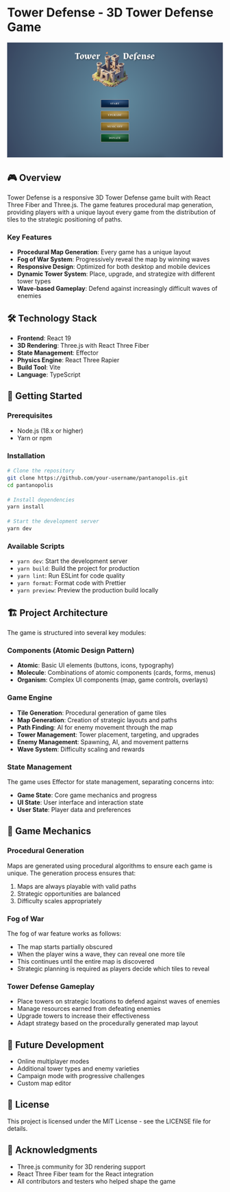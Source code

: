 # Tower Defense - 3D Tower Defense Game

![Tower Defense Game](./public/preview.png)

## 🎮 Overview

Tower Defense is a responsive 3D Tower Defense game built with React Three Fiber and Three.js. The game features procedural map generation, providing players with a unique layout every game from the distribution of tiles to the strategic positioning of paths.

### Key Features

- **Procedural Map Generation**: Every game has a unique layout
- **Fog of War System**: Progressively reveal the map by winning waves
- **Responsive Design**: Optimized for both desktop and mobile devices
- **Dynamic Tower System**: Place, upgrade, and strategize with different tower types
- **Wave-based Gameplay**: Defend against increasingly difficult waves of enemies

## 🛠️ Technology Stack

- **Frontend**: React 19
- **3D Rendering**: Three.js with React Three Fiber
- **State Management**: Effector
- **Physics Engine**: React Three Rapier
- **Build Tool**: Vite
- **Language**: TypeScript

## 🚀 Getting Started

### Prerequisites

- Node.js (18.x or higher)
- Yarn or npm

### Installation

```bash
# Clone the repository
git clone https://github.com/your-username/pantanopolis.git
cd pantanopolis

# Install dependencies
yarn install

# Start the development server
yarn dev
```

### Available Scripts

- `yarn dev`: Start the development server
- `yarn build`: Build the project for production
- `yarn lint`: Run ESLint for code quality
- `yarn format`: Format code with Prettier
- `yarn preview`: Preview the production build locally

## 🏗️ Project Architecture

The game is structured into several key modules:

### Components (Atomic Design Pattern)

- **Atomic**: Basic UI elements (buttons, icons, typography)
- **Molecule**: Combinations of atomic components (cards, forms, menus)
- **Organism**: Complex UI components (map, game controls, overlays)

### Game Engine

- **Tile Generation**: Procedural generation of game tiles
- **Map Generation**: Creation of strategic layouts and paths
- **Path Finding**: AI for enemy movement through the map
- **Tower Management**: Tower placement, targeting, and upgrades
- **Enemy Management**: Spawning, AI, and movement patterns
- **Wave System**: Difficulty scaling and rewards

### State Management

The game uses Effector for state management, separating concerns into:

- **Game State**: Core game mechanics and progress
- **UI State**: User interface and interaction state
- **User State**: Player data and preferences

## 🎲 Game Mechanics

### Procedural Generation

Maps are generated using procedural algorithms to ensure each game is unique. The generation process ensures that:

1. Maps are always playable with valid paths
2. Strategic opportunities are balanced
3. Difficulty scales appropriately

### Fog of War

The fog of war feature works as follows:
- The map starts partially obscured
- When the player wins a wave, they can reveal one more tile
- This continues until the entire map is discovered
- Strategic planning is required as players decide which tiles to reveal

### Tower Defense Gameplay

- Place towers on strategic locations to defend against waves of enemies
- Manage resources earned from defeating enemies
- Upgrade towers to increase their effectiveness
- Adapt strategy based on the procedurally generated map layout

## 🔮 Future Development

- Online multiplayer modes
- Additional tower types and enemy varieties
- Campaign mode with progressive challenges
- Custom map editor

## 📝 License

This project is licensed under the MIT License - see the LICENSE file for details.

## 👥 Acknowledgments

- Three.js community for 3D rendering support
- React Three Fiber team for the React integration
- All contributors and testers who helped shape the game
